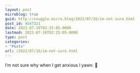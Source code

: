 ```yaml
---
layout: post
microblog: true
guid: http://snuggle.micro.blog/2022/07/16/im-not-sure.html
post_id: 4547321
date: 2022-07-16T02:25:05-0000
lastmod: 2022-07-16T02:25:05-0000
type: post
categories:
- "Posts"
url: /2022/07/16/im-not-sure.html
---
```

<p>I’m not sure why when I get anxious I yawn. 🥱</p>

